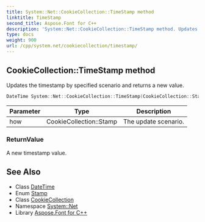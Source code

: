 ```yaml
---
title: System::Net::CookieCollection::TimeStamp method
linktitle: TimeStamp
second_title: Aspose.Font for C++
description: 'System::Net::CookieCollection::TimeStamp method. Updates the timestamp by specified scenario and returns a new value in C++.'
type: docs
weight: 900
url: /cpp/system.net/cookiecollection/timestamp/
---
```

## CookieCollection::TimeStamp method


Updates the timestamp by specified scenario and returns a new value.

```cpp
DateTime System::Net::CookieCollection::TimeStamp(CookieCollection::Stamp how)
```


| Parameter | Type | Description |
| --- | --- | --- |
| how | CookieCollection::Stamp | The update scenario. |

### ReturnValue

A new timestamp value.

## See Also

* Class [DateTime](../../../system/datetime/)
* Enum [Stamp](../stamp/)
* Class [CookieCollection](../)
* Namespace [System::Net](../../)
* Library [Aspose.Font for C++](../../../)

